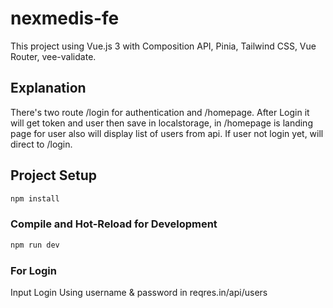 # nexmedis-fe

This project using Vue.js 3 with Composition API, Pinia, Tailwind CSS, Vue Router, vee-validate.

## Explanation

There's two route /login for authentication and /homepage. After Login it will get token and user then save in localstorage, in /homepage is landing page for user also will display list of users from api. If user not login yet, will direct to /login.

## Project Setup

```sh
npm install
```

### Compile and Hot-Reload for Development

```sh
npm run dev
```

### For Login

Input Login Using username & password in reqres.in/api/users
